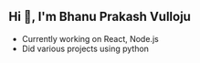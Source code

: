## Hi 👋, I'm Bhanu Prakash Vulloju 

- Currently working on React, Node.js
- Did various projects using python 
